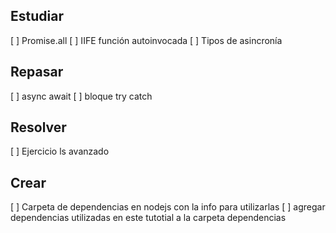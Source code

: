 ## Estudiar
[ ] Promise.all
[ ] IIFE función autoinvocada
[ ] Tipos de asincronía

## Repasar
[ ] async await
[ ] bloque try catch

## Resolver
[ ] Ejercicio ls avanzado

## Crear
[ ] Carpeta de dependencias en nodejs con la info para utilizarlas
[ ] agregar dependencias utilizadas en este tutotial a la carpeta dependencias

